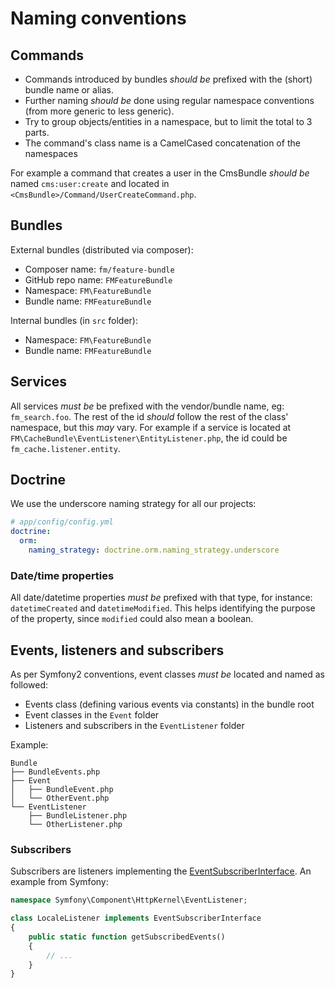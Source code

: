 Naming conventions
==================

## Commands

* Commands introduced by bundles *should be* prefixed with the (short) bundle name or alias. 
* Further naming *should be* done using regular namespace conventions (from more generic to less generic). 
* Try to group objects/entities in a namespace, but to limit the total to 3 parts.
* The command's class name is a CamelCased concatenation of the namespaces

For example a command that creates a user in the CmsBundle *should be* named `cms:user:create` and located in `<CmsBundle>/Command/UserCreateCommand.php`.

## Bundles

External bundles (distributed via composer):
* Composer name: `fm/feature-bundle`
* GitHub repo name: `FMFeatureBundle`
* Namespace: `FM\FeatureBundle`
* Bundle name: `FMFeatureBundle`

Internal bundles (in `src` folder):
* Namespace: `FM\FeatureBundle`
* Bundle name: `FMFeatureBundle`

## Services

All services *must be* be prefixed with the vendor/bundle name, eg: `fm_search.foo`. The rest of the id *should* follow the rest of the class' namespace, but this *may* vary. For example if a service is located at `FM\CacheBundle\EventListener\EntityListener.php`, the id could be `fm_cache.listener.entity`.

## Doctrine

We use the underscore naming strategy for all our projects:

```yaml
# app/config/config.yml
doctrine:
  orm:
    naming_strategy: doctrine.orm.naming_strategy.underscore
```

### Date/time properties

All date/datetime properties *must be* prefixed with that type, for instance: `datetimeCreated` and `datetimeModified`. This helps identifying the purpose of the property, since `modified` could also mean a boolean.

## Events, listeners and subscribers

As per Symfony2 conventions, event classes *must be* located and named as followed:

* Events class (defining various events via constants) in the bundle root
* Event classes in the `Event` folder
* Listeners and subscribers in the `EventListener` folder

Example:

```
Bundle
├── BundleEvents.php
├── Event
│   ├── BundleEvent.php
│   └── OtherEvent.php
└── EventListener
    ├── BundleListener.php
    └── OtherListener.php
```

### Subscribers
Subscribers are listeners implementing the [EventSubscriberInterface](https://github.com/symfony/EventDispatcher/blob/master/EventSubscriberInterface.php). An example from Symfony:

```php
namespace Symfony\Component\HttpKernel\EventListener;

class LocaleListener implements EventSubscriberInterface
{
    public static function getSubscribedEvents()
    {
        // ...
    }
}
```
